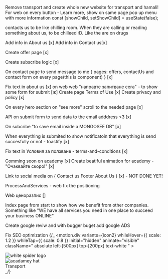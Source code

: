 Remove transport and create whole new website for transport and hamali!
For web on every button - Learn more, show on same page pop up menu with more information
const [showChild, setShowChild] = useState(false);

contacts us to be like chilling room. When they are calling or reading something about us, to be chilleed :D. Like the are on drugs

<!-- on every "see more" button show more content [] -->

Add info in About us [x]
Add info in Contact us[x]

Create offer page [x]

Create subscribe logic [x]

On contact page to send message to me {
pages: offers, contactUs and contact form on every page(this is component)
} [x]

Fix text in about us [x]
on web web "направте запитване сега" - to show some form for submit [ж]
Create page Terms of Use [x]
Create privacy and policy [x]

On every hero section on "see more" scroll to the needed page [x]

API on submit form to send data to the email adddress <3 [x]

On subcribe "to save email inside a MONGOSEE DB" [x]

When everything is submited to show notificatoin that everything is send succesfully or not - toastify [x]

Fix text in Условия за ползване - terms-and-conditions [x]

Comming soon on academy [x]
Create beatiful animation for academy - "Очаквайте скоро!" [x]

Link to social media on {
Contact us
Footer
About Us
} [x] - NOT DONE YET!

ProcessAndServices - web fix the positioning

Web ценоразпис []

Index page from start to show how we benefit from other companies. Something like "WE have all services you need in one place to succeed your business ONLINE"

Create google reviw and with bugger buget add google ADS

Fix SEO optimization
{/_ <motion.div
variants={icon2}
whileHover={{ scale: 1.2 }}
whileTap={{ scale: 0.8 }}
initial="hidden"
animate="visible"
className=" absolute left-[500px] top-[200px] text-white " >
<div className="relative flex flex-col items-center justify-center gap-y-10">
<div className="w-20 h-20 ">
<Image
                src="/indexForms/forms/Polygon 4.svg"
                alt="white spider logo"
                layout="fill"
              />
</div>
<div className="absolute w-16 h-16 text-xl font-semibold">
<Image
                src="/icons/delivery-truck.png"
                layout="fill"
                alt="acadamey hat"
              />
</div>
<div className="absolute mt-2 ml-1 text-xl font-semibold top-20">
Transport
</div>
</div>
</motion.div> _/}
